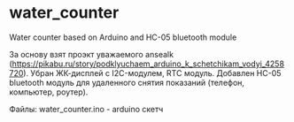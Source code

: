 # water_counter
Water counter based on Arduino and HC-05 bluetooth module

За основу взят проэкт уважаемого ansealk (https://pikabu.ru/story/podklyuchaem_arduino_k_schetchikam_vodyi_4258720). 
Убран ЖК-дисплей с I2C-модулем, RTC модуль.
Добавлен HC-05 bluetooth модуль для удаленного снятия показаний (телефон, компьютер, роутер).

Файлы:
water_counter.ino - arduino скетч

